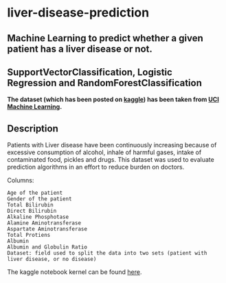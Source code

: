 # liver-disease-prediction

## Machine Learning to predict whether a given patient has a liver disease or not.

## SupportVectorClassification, Logistic Regression and RandomForestClassification

**The dataset (which has been posted on [kaggle](https://www.kaggle.com/uciml/indian-liver-patient-records)) has been taken from [UCI Machine Learning](https://www.kaggle.com/uciml/indian-liver-patient-records).**

## Description

Patients with Liver disease have been continuously increasing because of excessive consumption of alcohol, inhale of harmful gases, intake of contaminated food, pickles and drugs. This dataset was used to evaluate prediction algorithms in an effort to reduce burden on doctors.

Columns:

    Age of the patient
    Gender of the patient
    Total Bilirubin
    Direct Bilirubin
    Alkaline Phosphotase
    Alamine Aminotransferase
    Aspartate Aminotransferase
    Total Protiens
    Albumin
    Albumin and Globulin Ratio
    Dataset: field used to split the data into two sets (patient with liver disease, or no disease)
    

The kaggle notebook kernel can be found [here](https://www.kaggle.com/devprabal/liver-patients-prediction).
